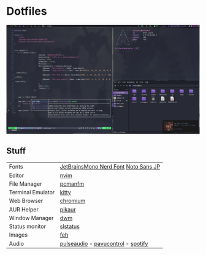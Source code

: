 # Dotfiles
![screenshot](./Pictures/sshot.png)

## Stuff
|||
| -----------		| ----------- |
| Fonts				| [JetBrainsMono Nerd Font](https://www.programmingfonts.org/#jetbrainsmono) [Noto Sans JP](https://fonts.google.com/noto/specimen/Noto+Sans+JP) |
| Editor			| [nvim](https://neovim.io/) |
| File Manager		| [pcmanfm](https://github.com/lxde/pcmanfm) |
| Terminal Emulator	| [kitty](https://sw.kovidgoyal.net/kitty/) |
| Web Browser		| [chromium](https://www.chromium.org/chromium-projects/) |
| AUR Helper		| [pikaur](https://github.com/actionless/pikaur) |
| Window Manager	| [dwm](https://dwm.suckless.org/) |
| Status monitor	| [slstatus](https://tools.suckless.org/slstatus/) |
| Images			| [feh](https://feh.finalrewind.org/)       |
| Audio				| [pulseaudio](https://www.freedesktop.org/wiki/Software/PulseAudio/) - [pavucontrol](https://freedesktop.org/software/pulseaudio/pavucontrol/) -  [spotify](https://wiki.archlinux.org/title/spotify)|

